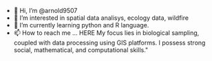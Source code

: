 - 👋 Hi, I’m @arnold9507
- 👀 I’m interested in spatial data analisys, ecology data, wildfire
- 🌱 I’m currently learning python and R language.
- 📫 How to reach me ... HERE
My focus lies in biological sampling, coupled with data processing using GIS platforms. I possess strong social, mathematical, and computational skills."
<!---
arnold9507/arnold9507 is a ✨ special ✨ repository because its `README.md` (this file) appears on your GitHub profile.
You can click the Preview link to take a look at your changes.
--->
